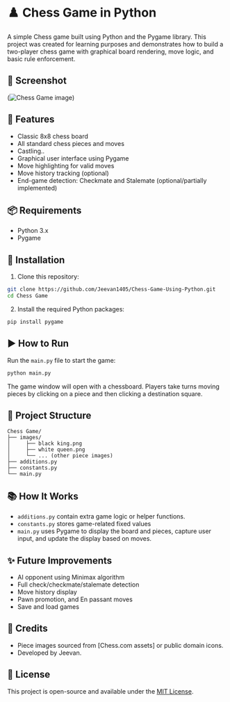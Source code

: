 # ♟️ Chess Game in Python

A simple Chess game built using Python and the Pygame library. This project was created for learning purposes and demonstrates how to build a two-player chess game with graphical board rendering, move logic, and basic rule enforcement.

## 📸 Screenshot

(![Chess Game image](https://github.com/user-attachments/assets/aaf32295-a429-417d-acdb-a7eabb5e8db6))

## 📖 Features

- Classic 8x8 chess board
- All standard chess pieces and moves
- Castling..
- Graphical user interface using Pygame
- Move highlighting for valid moves
- Move history tracking (optional)
- End-game detection: Checkmate and Stalemate (optional/partially implemented)

## 📦 Requirements

- Python 3.x
- Pygame

## 🔧 Installation

1. Clone this repository:

```bash
git clone https://github.com/Jeevan1405/Chess-Game-Using-Python.git
cd Chess Game
```

2. Install the required Python packages:

```bash
pip install pygame
```

## ▶️ How to Run

Run the `main.py` file to start the game:

```bash
python main.py
```

The game window will open with a chessboard. Players take turns moving pieces by clicking on a piece and then clicking a destination square.

## 📁 Project Structure

```
Chess Game/
├── images/
│     ├── black king.png
│     ├── white queen.png
│     └── ... (other piece images)
├── additions.py
├── constants.py
└── main.py
```

## 📚 How It Works

- `additions.py` contain extra game logic or helper functions.
- `constants.py` stores game-related fixed values
- `main.py` uses Pygame to display the board and pieces, capture user input, and update the display based on moves.

## ✨ Future Improvements

- AI opponent using Minimax algorithm
- Full check/checkmate/stalemate detection
- Move history display
- Pawn promotion, and En passant moves
- Save and load games

## 🙌 Credits

- Piece images sourced from [Chess.com assets] or public domain icons.
- Developed by Jeevan.

## 📜 License

This project is open-source and available under the [MIT License](LICENSE).
